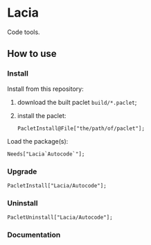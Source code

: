 # Lacia

Code tools.

## How to use

### Install

Install from this repository:

1. download the built paclet `build/*.paclet`;

2. install the paclet:

    ``` 
    PacletInstall@File["the/path/of/paclet"];
    ```

Load the package(s):

``` 
Needs["Lacia`Autocode`"];
```

### Upgrade

```
PacletInstall["Lacia/Autocode"];
```

### Uninstall

```
PacletUninstall["Lacia/Autocode"];
```

### Documentation
